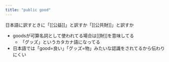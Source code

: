 ```yaml
---
title: "public good"
---
```


日本語に訳すときに「[[公益]]」と訳すか「[[公共財]]」と訳すか
- goodsが可算名詞として使われてる場合は[[財]]を意味してる
    - 「グッズ」というカタカナ語になってる
- 日本語では「good=良い」「グッズ=物」みたいな認識をされてるから伝わりにくい
